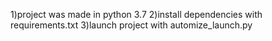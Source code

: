 1)project was made in python 3.7
2)install dependencies with requirements.txt
3)launch project with automize_launch.py
